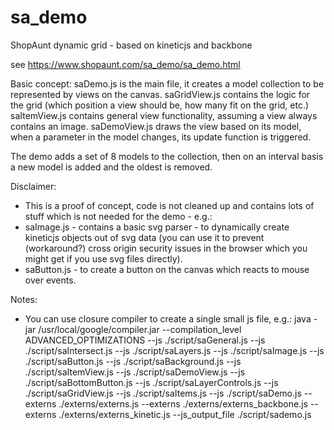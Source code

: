 sa_demo
=======

ShopAunt dynamic grid - based on kineticjs and backbone

see https://www.shopaunt.com/sa_demo/sa_demo.html

Basic concept:
saDemo.js is the main file, it creates a model collection to be represented by views on the canvas.
saGridView.js contains the logic for the grid (which position a view should be, how many fit on the grid, etc.)
saItemView.js contains general view functionality, assuming a view always contains an image.
saDemoView.js draws the view based on its model, when a parameter in the model changes, its update function is triggered.

The demo adds a set of 8 models to the collection, then on an interval basis a new model is added and the oldest is removed.

Disclaimer:
* This is a proof of concept, code is not cleaned up and contains lots of stuff which is not needed for the demo - e.g.:
* saImage.js - contains a basic svg parser - to dynamically create kineticjs objects out of svg data (you can use it to prevent (workaround?) cross origin security issues in the browser which you might get if you use svg files directly).
* saButton.js - to create a button on the canvas which reacts to mouse over events.

Notes:
* You can use closure compiler to create a single small js file, e.g.:
  java -jar /usr/local/google/compiler.jar --compilation_level ADVANCED_OPTIMIZATIONS  --js ./script/saGeneral.js --js ./script/saIntersect.js --js ./script/saLayers.js --js ./script/saImage.js --js ./script/saButton.js --js ./script/saBackground.js --js ./script/saItemView.js --js ./script/saDemoView.js --js ./script/saBottomButton.js --js ./script/saLayerControls.js --js ./script/saGridView.js --js ./script/saItems.js --js ./script/saDemo.js --externs ./externs/externs.js --externs ./externs/externs_backbone.js --externs ./externs/externs_kinetic.js --js_output_file ./script/sademo.js

